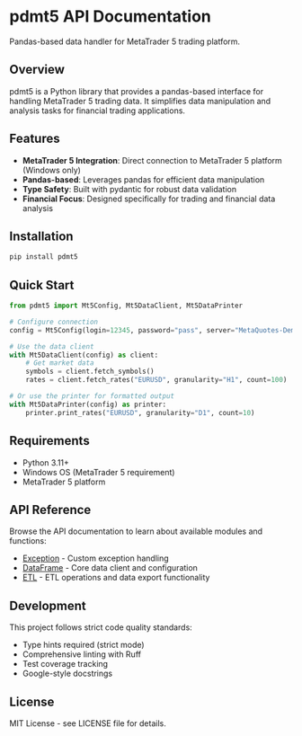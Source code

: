 # pdmt5 API Documentation

Pandas-based data handler for MetaTrader 5 trading platform.

## Overview

pdmt5 is a Python library that provides a pandas-based interface for handling MetaTrader 5 trading data. It simplifies data manipulation and analysis tasks for financial trading applications.

## Features

- **MetaTrader 5 Integration**: Direct connection to MetaTrader 5 platform (Windows only)
- **Pandas-based**: Leverages pandas for efficient data manipulation
- **Type Safety**: Built with pydantic for robust data validation
- **Financial Focus**: Designed specifically for trading and financial data analysis

## Installation

```bash
pip install pdmt5
```

## Quick Start

```python
from pdmt5 import Mt5Config, Mt5DataClient, Mt5DataPrinter

# Configure connection
config = Mt5Config(login=12345, password="pass", server="MetaQuotes-Demo")

# Use the data client
with Mt5DataClient(config) as client:
    # Get market data
    symbols = client.fetch_symbols()
    rates = client.fetch_rates("EURUSD", granularity="H1", count=100)

# Or use the printer for formatted output
with Mt5DataPrinter(config) as printer:
    printer.print_rates("EURUSD", granularity="D1", count=10)
```

## Requirements

- Python 3.11+
- Windows OS (MetaTrader 5 requirement)
- MetaTrader 5 platform

## API Reference

Browse the API documentation to learn about available modules and functions:

- [Exception](api/exception.md) - Custom exception handling
- [DataFrame](api/dataframe.md) - Core data client and configuration
- [ETL](api/etl.md) - ETL operations and data export functionality

## Development

This project follows strict code quality standards:

- Type hints required (strict mode)
- Comprehensive linting with Ruff
- Test coverage tracking
- Google-style docstrings

## License

MIT License - see LICENSE file for details.